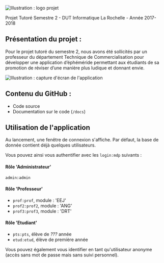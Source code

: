![Illustration : logo projet](./src/fr/iut/larochelle/assets/logo-pts2rue.png)

Projet Tutoré Semestre 2 - DUT Informatique La Rochelle - Année 2017-2018

## Présentation du projet :

Pour le projet tutoré du semestre 2, nous avons été sollicités par un professeur du département Technique de Commercialisation pour développer une application d’éphéméride permettant aux étudiants de sa promotion de réviser d’une manière plus ludique et donnant envie.

![Illustration : capture d'écran de l'application](./accueil.png)

## Contenu du GitHub :
- Code source
- Documentation sur le code (`/docs`)

## Utilisation de l'application

Au lancement, une fenêtre de connexion s'affiche. Par défaut, la base de donnée contient déjà quelques utilisateurs.

Vous pouvez ainsi vous authentifier avec les `login:mdp` suivants :

#### Rôle 'Administrateur'

`admin:admin`

#### Rôle 'Professeur'

- `prof:prof`, module : 'EEJ'
- `prof2:prof2`, module : 'ANG'
- `prof3:prof3`, module : 'DRT'

#### Rôle 'Etudiant'

- `pts:pts`, élève de _???_ année
- `etud:etud`, élève de première année

Vous pouvez également vous identifier en tant qu'utilisateur anonyme (accès sans mot de passe mais sans suivi personnel).